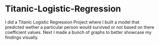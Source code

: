 # Titanic-Logistic-Regression
I did a Titanic Logistic Regression Project where I built a model that predicted wether a particular person would survived or not based on there coefficient values. Next I made a bunch of graphs to better showcase my findings visually.
